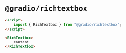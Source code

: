 # `@gradio/richtextbox`

```html
<script>
	import { RichTextbox } from "@gradio/richtextbox";
</script>

<RichTextbox>
	content
</RichTextbox>
```

